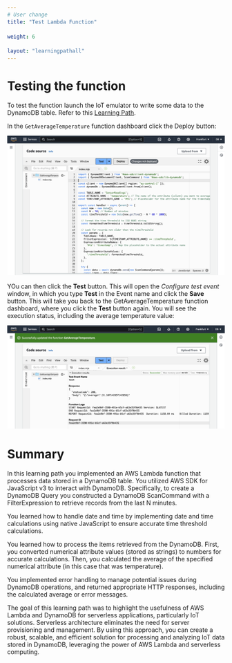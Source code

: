 ```yaml
---
# User change
title: "Test Lambda Function"

weight: 6

layout: "learningpathall"
---
```


# Testing the function
To test the function launch the IoT emulator to write some data to the DynamoDB table. Refer to this [Learning Path](/learning-paths/laptops-and-desktops/win_aws_iot_dynamodb).

In the `GetAverageTemperature` function dashboard click the Deploy button:

![fig5](Figures/05.png)

YOu can then click the **Test** button. This will open the *Configure test event* window, in which you type **Test** in the Event name and click the **Save** button. This will take you back to the GetAverageTemperature function dashboard, where you click the **Test** button again. You will see the execution status, including the average temperature value:

![fig6](Figures/06.png)

# Summary
In this learning path you implemented an AWS Lambda function that processes data stored in a DynamoDB table. You utilized AWS SDK for JavaScript v3 to interact with DynamoDB. Specifically, to create a DynamoDB Query you constructed a DynamoDB ScanCommand with a FilterExpression to retrieve records from the last N minutes. 

You learned how to handle date and time by implementing date and time calculations using native JavaScript to ensure accurate time threshold calculations. 

You learned how to process the items retrieved from the DynamoDB. First, you converted numerical attribute values (stored as strings) to numbers for accurate calculations. Then, you calculated the average of the specified numerical attribute (in this case that was temperature).

You implemented error handling to manage potential issues during DynamoDB operations, and returned appropriate HTTP responses, including the calculated average or error messages.

The goal of this learning path was to highlight the usefulness of AWS Lambda and DynamoDB for serverless applications, particularly IoT solutions. Serverless architecture eliminates the need for server provisioning and management. By using this approach, you can create a robust, scalable, and efficient solution for processing and analyzing IoT data stored in DynamoDB, leveraging the power of AWS Lambda and serverless computing.
